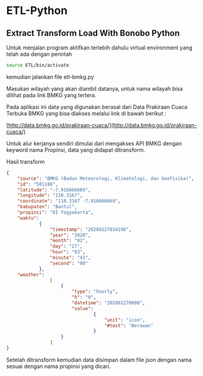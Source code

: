 # ETL-Python

## Extract Transform Load With Bonobo Python

Untuk menjalan program aktifkan terlebih dahulu virtual environment yang telah ada dengan perintah
```bash
source ETL/bin/activate
```
kemudian jalankan file etl-bmkg.py

Masukan wilayah yang akan diambil datanya, untuk nama wilayah bisa dilihat pada link BMKG yang tertera.

Pada aplikasi ini data yang digunakan berasal dari Data Prakiraan Cuaca Terbuka BMKG yang bisa diakses melalui link di bawah berikut :

[http://data.bmkg.go.id/prakiraan-cuaca/](http://data.bmkg.go.id/prakiraan-cuaca/)

Untuk alur kerjanya sendiri dimulai dari mengakses API BMKG dengan keyword nama Propinsi, data yang didapat ditransform.

Hasil transform
```json
{
    "source": "BMKG (Badan Meteorologi, Klimatologi, dan Geofisika)",
    "id": "501186",
    "latitude": "-7.916666669",
    "longitude": "110.3167",
    "coordinate": "110.3167 -7.916666669",
    "kabupaten": "Bantul",
    "propinsi": "DI Yogyakarta",
    "waktu": 
            {
                "timestamp": "20200227034108",
                "year": "2020",
                "month": "02",
                "day": "27",
                "hour": "03",
                "minute": "41",
                "second": "08"
            },
    "weather": 
                [
                    {
                        "type": "hourly",
                        "h": "0",
                        "datetime": "202002270000",
                        "value": 
                                {
                                    "unit": "icon",
                                    "#text": "Berawan"
                                }
                    }
                ]
}
```

Setelah ditransform kemudian data disimpan dalam file json dengan nama sesuai dengan nama propinsi yang dicari.